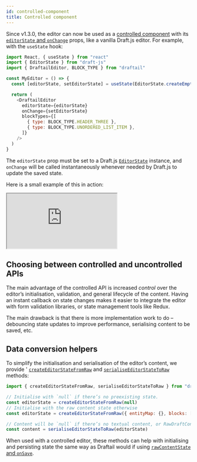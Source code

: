 ```yaml
---
id: controlled-component
title: Controlled component
---
```


Since v1.3.0, the editor can now be used as a [controlled component](https://reactjs.org/docs/forms.html#controlled-components) with its [`editorState` and `onChange`](API.md#editorstate-and-onchange) props, like a vanilla Draft.js editor. For example, with the `useState` hook:

```js
import React, { useState } from "react"
import { EditorState } from "draft-js"
import { DraftailEditor, BLOCK_TYPE } from "draftail"

const MyEditor = () => {
  const [editorState, setEditorState] = useState(EditorState.createEmpty())

  return (
    <DraftailEditor
      editorState={editorState}
      onChange={setEditorState}
      blockTypes={[
        { type: BLOCK_TYPE.HEADER_THREE },
        { type: BLOCK_TYPE.UNORDERED_LIST_ITEM },
      ]}
    />
  )
}
```

The `editorState` prop must be set to a Draft.js [`EditorState`](ContentStorage.md#editorstate-vs-contentstate) instance, and `onChange` will be called instantaneously whenever needed by Draft.js to update the saved state.

Here is a small example of this in action:

<iframe src="https://demo.draftail.org/storybook/iframe.html?id=docs--controlled-component" class="iframe iframe--docs-200"></iframe>

## Choosing between controlled and uncontrolled APIs

The main advantage of the controlled API is increased _control_ over the editor’s initialisation, validation, and general lifecycle of the content. Having an instant callback on state changes makes it easier to integrate the editor with form validation libraries, or state management tools like Redux.

The main drawback is that there is more implementation work to do – debouncing state updates to improve performance, serialising content to be saved, etc.

## Data conversion helpers

To simplify the initialisation and serialisation of the editor’s content, we provide '
[`createEditorStateFromRaw`](API.md#createeditorstatefromraw) and [`serialiseEditorStateToRaw`](API.md#serialiseeditorstatetoraw) methods:

```js
import { createEditorStateFromRaw, serialiseEditorStateToRaw } from "draftail"

// Initialise with `null` if there’s no preexisting state.
const editorState = createEditorStateFromRaw(null)
// Initialise with the raw content state otherwise
const editorState = createEditorStateFromRaw({ entityMap: {}, blocks: [] })

// Content will be `null` if there’s no textual content, or RawDraftContentState otherwise.
const content = serialiseEditorStateToRaw(editorState)
```

When used with a controlled editor, these methods can help with initialising and persisting state the same way as Draftail would if using [`rawContentState` and `onSave`](API.md#rawcontentstate-and-onsave).
